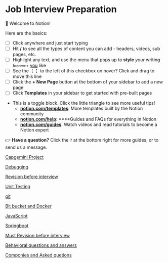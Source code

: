 # Job Interview Preparation

👋 Welcome to Notion!

Here are the basics:

- [ ]  Click anywhere and just start typing
- [ ]  Hit **/** to see all the types of content you can add - headers, videos, sub pages, etc.
- [ ]  Highlight any text, and use the menu that pops up to **style** *your* ~~writing~~ `however` [you](https://www.notion.so/product) like
- [ ]  See the **⋮⋮** to the left of this checkbox on hover? Click and drag to move this line
- [ ]  Click the **+ New Page** button at the bottom of your sidebar to add a new page
- [ ]  Click **Templates** in your sidebar to get started with pre-built pages
- This is a toggle block. Click the little triangle to see more useful tips!
    - [**notion.com/templates**](https://www.notion.so/templates): More templates built by the Notion community
    - [**notion.com/help**](https://www.notion.so/help): ****Guides and FAQs for everything in Notion
    - [**notion.com/guides**](http://notion.com/guides): Watch videos and read tutorials to become a Notion expert

👉 **Have a question?** Click the `?` at the bottom right for more guides, or to send us a message.

[Capgemini Project](Job%20Interview%20Preparation%203c35c666365f4f47ae48d52ca4f6deeb/Capgemini%20Project%2009da657e96d344b2a5452236696905eb.md)

[Debugging](Job%20Interview%20Preparation%203c35c666365f4f47ae48d52ca4f6deeb/Debugging%200fcba747909542e8a878b397acb50b5a.md)

[Revision before interview](Job%20Interview%20Preparation%203c35c666365f4f47ae48d52ca4f6deeb/Revision%20before%20interview%2034280fd82e95431b8e53f2a1f01ed89e.md)

[Unit Testing](Job%20Interview%20Preparation%203c35c666365f4f47ae48d52ca4f6deeb/Unit%20Testing%207196c2f0090a49e1b6a90103b20f4dcf.md)

[git](Job%20Interview%20Preparation%203c35c666365f4f47ae48d52ca4f6deeb/git%206b337a508dda40658477a3acf94ca809.md)

[Bit bucket and Docker](Job%20Interview%20Preparation%203c35c666365f4f47ae48d52ca4f6deeb/Bit%20bucket%20and%20Docker%2097b125f1d9164965acc0ecd14fed3af0.md)

[JavaScript](Job%20Interview%20Preparation%203c35c666365f4f47ae48d52ca4f6deeb/JavaScript%20aa657371f0054f2da3242634f91e4274.md)

[Springboot](Job%20Interview%20Preparation%203c35c666365f4f47ae48d52ca4f6deeb/Springboot%200dd6b33103844d3aa3ba7bf74c5be2e9.md)

[Must Revision before interview](Job%20Interview%20Preparation%203c35c666365f4f47ae48d52ca4f6deeb/Must%20Revision%20before%20interview%20ec269f73e77742f9b663a862ffdd0d22.md)

[Behavioral questions and answers](Job%20Interview%20Preparation%203c35c666365f4f47ae48d52ca4f6deeb/Behavioral%20questions%20and%20answers%20da2a9cba0ea4438ca4484a9a88024336.md)

[Componies and Asked quetions](Job%20Interview%20Preparation%203c35c666365f4f47ae48d52ca4f6deeb/Componies%20and%20Asked%20quetions%203b27b4e3461d4b65a55579fd97b4dee8.md)